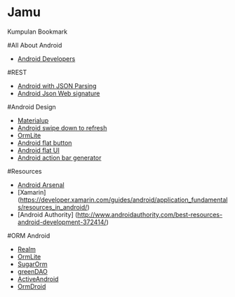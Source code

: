 # Jamu
Kumpulan Bookmark 

#All About Android
- [Android Developers](https://developer.android.com/index.html)

#REST
- [Android with JSON Parsing](http://www.learn2crack.com/2013/10/android-asynctask-json-parsing-example.html)
- [Android Json Web signature](https://github.com/jwtk/jjwt)

#Android Design
- [Materialup](https://www.materialup.com/)
- [Android swipe down to refresh](http://www.androidhive.info/2015/05/android-swipe-down-to-refresh-listview-tutorial/)
- [OrmLite](http://ormlite.com/sqlite_java_android_orm.shtml)
- [Android flat button](https://github.com/makovkastar/FloatingActionButton)
- [Android flat UI](https://github.com/eluleci/FlatUI)
- [Android action bar generator](http://jgilfelt.github.io/android-actionbarstylegenerator/)

#Resources
- [Android Arsenal](https://android-arsenal.com/)
- [Xamarin] (https://developer.xamarin.com/guides/android/application_fundamentals/resources_in_android/)
- [Android Authority] (http://www.androidauthority.com/best-resources-android-development-372414/)

#ORM Android
- [Realm](https://realm.io/docs/java/latest/)
- [OrmLite](http://ormlite.com/sqlite_java_android_orm.shtml)
- [SugarOrm](http://satyan.github.io/sugar/index.html)
- [greenDAO](http://greendao-orm.com/)
- [ActiveAndroid](http://www.activeandroid.com/)
- [OrmDroid](http://roscopeco.github.io/ormdroid/)
